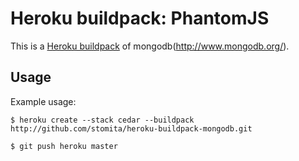 Heroku buildpack: PhantomJS
=======================

This is a [Heroku buildpack](http://devcenter.heroku.com/articles/buildpacks) of mongodb(http://www.mongodb.org/).

Usage
-----

Example usage:

    $ heroku create --stack cedar --buildpack http://github.com/stomita/heroku-buildpack-mongodb.git

    $ git push heroku master



